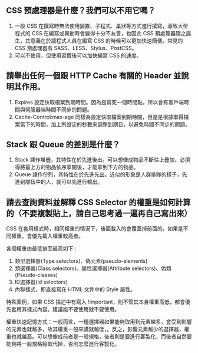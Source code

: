 ## CSS 預處理器是什麼？我們可以不用它嗎？
1. 一般 CSS 在撰寫時無法使用變數、子程式、巢狀等方式進行撰寫，導致大型程式的 CSS 在編寫或異動時會變得十分不友善，也因此 CSS 預處理器隨之誕生，其意義在於讓程式人員在編寫 CSS 的時候可以更加快速簡便。常見的 CSS 預處理器有 SASS、LESS、Stylus、PostCSS。
2. 可以不使用，但使用習慣後可以加快編寫 CSS 的速度。

## 請舉出任何一個跟 HTTP Cache 有關的 Header 並說明其作用。
1. Expires 設定快取檔案到期時間。因為是寫死一個時間點，所以會有客戶端時間與伺服器端時間不同步的問題。
2. Cache-Control:max-age 同樣為設定快取檔案到期時間，但是是根據取得檔案當下的時間，加上所設定的秒數來調整到期日，以避免時間不同步的問題。

## Stack 跟 Queue 的差別是什麼？
1. Stack 譯作堆疊，其特性在於先進後出。可以想像成物品不斷往上疊加，必須得將最上方的物品依序拿開後，才能拿到下方的物品。
2. Queue 譯作佇列，其特性在於先進先出。近似的形象是人群排隊的樣子，先進到隊伍中的人，就可以先進行輸出。

## 請去查詢資料並解釋 CSS Selector 的權重是如何計算的（不要複製貼上，請自己思考過一遍再自己寫出來）

CSS 在套用樣式時，相同權重的情況下，後面載入的會覆蓋掉前面的，如果是不同權重，會優先載入權重較高者。

各個權重由最低排至最高如下 :

1. 類型選擇器(Type selectors)、偽元素(pseudo-elements)
2. 類選擇器(Class selectors)、屬性選擇器(Attribute selectors)、偽類(Pseudo-classes)
3. ID選擇器(Id selectors)
4. 內聯樣式，即直接寫在 HTML 文件中的 Style 屬性。

特殊案例，如果 CSS 描述中有寫入 !important，則不管其本身權重高低，都會優先套用其樣式內容。建議能不要使用就不要使用。

權重快速記憶方式：一般而言，一種選擇器如果能夠取用到元素越多，會受到影響的元素也就越多，故其權重一般來講就越低，。反之，影響元素越少的選擇器，權重也就越高。可以想像成前者是一般規格，後者則是要進行客製化，而後者自然要能夠將一般規格給取代掉，否則怎麼進行客製化。